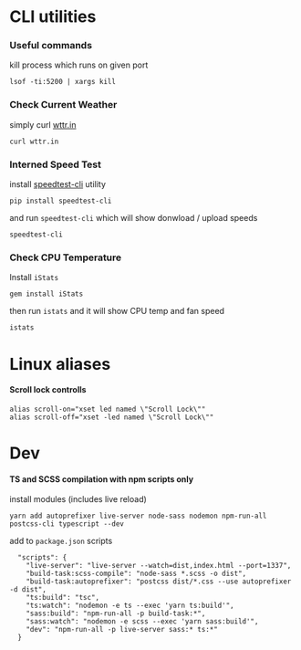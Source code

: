 # CLI utilities

### Useful commands
kill process which runs on given port
```
lsof -ti:5200 | xargs kill
```
### Check Current Weather

simply curl [wttr.in](https://github.com/chubin/wttr.in)

```
curl wttr.in
```

### Interned Speed Test

install [speedtest-cli](https://github.com/sivel/speedtest-cli) utility

```
pip install speedtest-cli
```

and run `speedtest-cli` which will show donwload / upload speeds

```
speedtest-cli
```

### Check CPU Temperature

Install `iStats`

```
gem install iStats
```

then run `istats` and it will show CPU temp and fan speed

```
istats
```

# Linux aliases

#### Scroll lock controlls

```
alias scroll-on="xset led named \"Scroll Lock\""
alias scroll-off="xset -led named \"Scroll Lock\""
```

# Dev

#### TS and SCSS compilation with npm scripts only

install modules (includes live reload)
```
yarn add autoprefixer live-server node-sass nodemon npm-run-all postcss-cli typescript --dev
```

add to `package.json` scripts
```
  "scripts": {
    "live-server": "live-server --watch=dist,index.html --port=1337",
    "build-task:scss-compile": "node-sass *.scss -o dist",
    "build-task:autoprefixer": "postcss dist/*.css --use autoprefixer -d dist",
    "ts:build": "tsc",
    "ts:watch": "nodemon -e ts --exec 'yarn ts:build'",
    "sass:build": "npm-run-all -p build-task:*",
    "sass:watch": "nodemon -e scss --exec 'yarn sass:build'",
    "dev": "npm-run-all -p live-server sass:* ts:*"
  }
```
